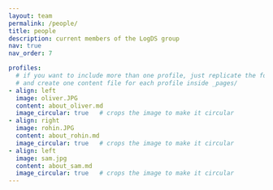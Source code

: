 ```yaml
---
layout: team
permalink: /people/
title: people
description: current members of the LogDS group
nav: true
nav_order: 7

profiles:
  # if you want to include more than one profile, just replicate the following block
  # and create one content file for each profile inside _pages/
- align: left
  image: oliver.JPG
  content: about_oliver.md
  image_circular: true   # crops the image to make it circular
- align: right
  image: rohin.JPG
  content: about_rohin.md
  image_circular: true   # crops the image to make it circular
- align: left
  image: sam.jpg
  content: about_sam.md
  image_circular: true   # crops the image to make it circular
---
```



